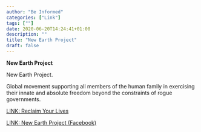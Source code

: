 ```yaml
---
author: "Be Informed"
categories: ["Link"]
tags: [""]
date: 2020-06-20T14:24:41+01:00
description: ""
title: "New Earth Project"
draft: false
---
```

**New Earth Project**

New Earth Project.  

Global movement supporting all members of the human family in exercising their innate and absolute freedom beyond the constraints of rogue governments.

[LINK: Reclaim Your Lives](https://reclaimyourlives.com/) 


[LINK: New Earth Project (Facebook)](https://www.facebook.com/newearthproj) 